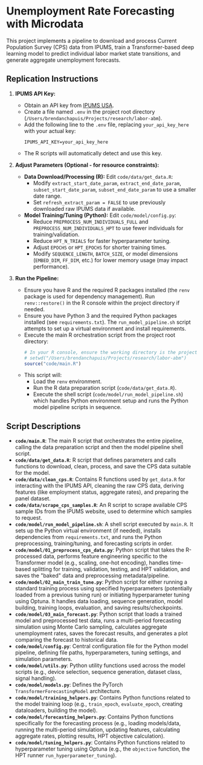 # Unemployment Rate Forecasting with Microdata

This project implements a pipeline to download and process Current Population Survey (CPS) data from IPUMS, train a Transformer-based deep learning model to predict individual labor market state transitions, and generate aggregate unemployment forecasts.

## Replication Instructions

1.  **IPUMS API Key:**
    *   Obtain an API key from [IPUMS USA](https://usa.ipums.org/usa/).
    *   Create a file named `.env` in the project root directory (`/Users/brendanchapuis/Projects/research/labor-abm`).
    *   Add the following line to the `.env` file, replacing `your_api_key_here` with your actual key:
        ```
        IPUMS_API_KEY=your_api_key_here
        ```
    *   The R scripts will automatically detect and use this key.

2.  **Adjust Parameters (Optional - for resource constraints):**
    *   **Data Download/Processing (R):** Edit `code/data/get_data.R`:
        *   Modify `extract_start_date_param`, `extract_end_date_param`, `subset_start_date_param`, `subset_end_date_param` to use a smaller date range.
        *   Set `refresh_extract_param = FALSE` to use previously downloaded raw IPUMS data if available.
    *   **Model Training/Tuning (Python):** Edit `code/model/config.py`:
        *   Reduce `PREPROCESS_NUM_INDIVIDUALS_FULL` and `PREPROCESS_NUM_INDIVIDUALS_HPT` to use fewer individuals for training/validation.
        *   Reduce `HPT_N_TRIALS` for faster hyperparameter tuning.
        *   Adjust `EPOCHS` or `HPT_EPOCHS` for shorter training times.
        *   Modify `SEQUENCE_LENGTH`, `BATCH_SIZE`, or model dimensions (`EMBED_DIM`, `FF_DIM`, etc.) for lower memory usage (may impact performance).

3.  **Run the Pipeline:**
    *   Ensure you have R and the required R packages installed (the `renv` package is used for dependency management). Run `renv::restore()` in the R console within the project directory if needed.
    *   Ensure you have Python 3 and the required Python packages installed (see `requirements.txt`). The `run_model_pipeline.sh` script attempts to set up a virtual environment and install requirements.
    *   Execute the main R orchestration script from the project root directory:
        ```R
        # In your R console, ensure the working directory is the project root
        # setwd("/Users/brendanchapuis/Projects/research/labor-abm") 
        source("code/main.R")
        ```
    *   This script will:
        *   Load the `renv` environment.
        *   Run the R data preparation script (`code/data/get_data.R`).
        *   Execute the shell script (`code/model/run_model_pipeline.sh`) which handles Python environment setup and runs the Python model pipeline scripts in sequence.

## Script Descriptions

*   **`code/main.R`**: The main R script that orchestrates the entire pipeline, calling the data preparation script and then the model pipeline shell script.
*   **`code/data/get_data.R`**: R script that defines parameters and calls functions to download, clean, process, and save the CPS data suitable for the model.
*   **`code/data/clean_cps.R`**: Contains R functions used by `get_data.R` for interacting with the IPUMS API, cleaning the raw CPS data, deriving features (like employment status, aggregate rates), and preparing the panel dataset.
*   **`code/data/scrape_cps_samples.R`**: An R script to scrape available CPS sample IDs from the IPUMS website, used to determine which samples to request.
*   **`code/model/run_model_pipeline.sh`**: A shell script executed by `main.R`. It sets up the Python virtual environment (if needed), installs dependencies from `requirements.txt`, and runs the Python preprocessing, training/tuning, and forecasting scripts in order.
*   **`code/model/01_preprocess_cps_data.py`**: Python script that takes the R-processed data, performs feature engineering specific to the Transformer model (e.g., scaling, one-hot encoding), handles time-based splitting for training, validation, testing, and HPT validation, and saves the "baked" data and preprocessing metadata/pipeline.
*   **`code/model/02_main_train_tune.py`**: Python script for either running a standard training process using specified hyperparameters (potentially loaded from a previous tuning run) or initiating hyperparameter tuning using Optuna. It handles data loading, sequence generation, model building, training loops, evaluation, and saving results/checkpoints.
*   **`code/model/03_main_forecast.py`**: Python script that loads a trained model and preprocessed test data, runs a multi-period forecasting simulation using Monte Carlo sampling, calculates aggregate unemployment rates, saves the forecast results, and generates a plot comparing the forecast to historical data.
*   **`code/model/config.py`**: Central configuration file for the Python model pipeline, defining file paths, hyperparameters, tuning settings, and simulation parameters.
*   **`code/model/utils.py`**: Python utility functions used across the model scripts (e.g., device selection, sequence generation, dataset class, signal handling).
*   **`code/model/models.py`**: Defines the PyTorch `TransformerForecastingModel` architecture.
*   **`code/model/training_helpers.py`**: Contains Python functions related to the model training loop (e.g., `train_epoch`, `evaluate_epoch`, creating dataloaders, building the model).
*   **`code/model/forecasting_helpers.py`**: Contains Python functions specifically for the forecasting process (e.g., loading models/data, running the multi-period simulation, updating features, calculating aggregate rates, plotting results, HPT objective calculation).
*   **`code/model/tuning_helpers.py`**: Contains Python functions related to hyperparameter tuning using Optuna (e.g., the `objective` function, the HPT runner `run_hyperparameter_tuning`).